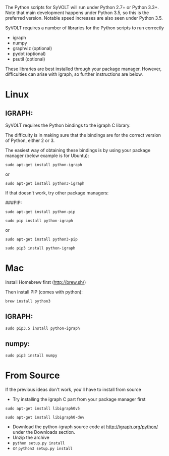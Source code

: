 The Python scripts for SyVOLT will run under Python 2.7+ or Python 3.3+. Note that main development happens under Python 3.5, so this is the preferred version. Notable speed increases are also seen under Python 3.5.

SyVOLT requires a number of libraries for the Python scripts to run correctly
* igraph
* numpy
* graphviz (optional)
* pydot (optional)
* psutil (optional)

These libraries are best installed through your package manager. However, difficulties can arise with igraph, so further instructions are below.


# Linux


## IGRAPH:

SyVOLT requires the Python bindings to the igraph C library.

The difficulty is in making sure that the bindings are for the correct version of Python, either 2 or 3.

The easiest way of obtaining these bindings is by using your package manager (below example is for Ubuntu):

`sudo apt-get install python-igraph`

or

`sudo apt-get install python3-igraph`


If that doesn't work, try other package managers:

###PIP:

`sudo apt-get install python-pip`

`sudo pip install python-igraph`

or

`sudo apt-get install python3-pip`

`sudo pip3 install python-igraph`


# Mac

Install Homebrew first (http://brew.sh/)

Then install PIP (comes with python):

`brew install python3`

## IGRAPH:

`sudo pip3.5 install python-igraph`

## numpy:

`sudo pip3 install numpy`


# From Source

If the previous ideas don't work, you'll have to install from source

* Try installing the igraph C part from your package manager first

`sudo apt-get install libigraph0v5`

`sudo apt-get install libigraph0-dev`

* Download the python-igraph source code at http://igraph.org/python/ under the Downloads section.
* Unzip the archive
* `python setup.py install`
* or `python3 setup.py install`



